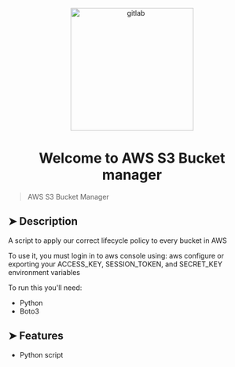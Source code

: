 <p align="center">
  <img alt="gitlab" src="https://upload.wikimedia.org/wikipedia/commons/3/32/AWS_Simple_Icons_Storage_Amazon_S3.svg" width="250px" float="center"/>
</p>

<h1 align="center">Welcome to AWS S3 Bucket manager</h1>

>
> AWS S3 Bucket Manager
>

## ➤ Description

A script to apply our correct lifecycle policy to every bucket in AWS

To use it, you must login in to aws console using:
aws configure or exporting your ACCESS_KEY, SESSION_TOKEN, and SECRET_KEY environment variables


To run this you'll need:
* Python
* Boto3
    
## ➤ Features

* Python script